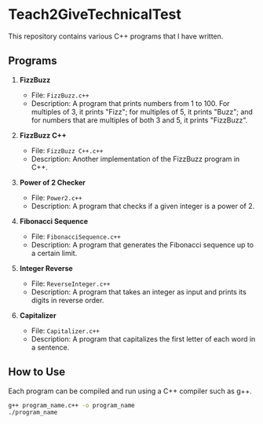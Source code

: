 # Teach2GiveTechnicalTest

This repository contains various C++ programs that I have written.

## Programs

1. **FizzBuzz**
    - File: `FizzBuzz.c++`
    - Description: A program that prints numbers from 1 to 100. For multiples of 3, it prints "Fizz"; for multiples of 5, it prints "Buzz"; and for numbers that are multiples of both 3 and 5, it prints "FizzBuzz".

2. **FizzBuzz C++**
    - File: `FizzBuzz C++.c++`
    - Description: Another implementation of the FizzBuzz program in C++.

3. **Power of 2 Checker**
    - File: `Power2.c++`
    - Description: A program that checks if a given integer is a power of 2.

4. **Fibonacci Sequence**
    - File: `FibonacciSequence.c++`
    - Description: A program that generates the Fibonacci sequence up to a certain limit.

5. **Integer Reverse**
    - File: `ReverseInteger.c++`
    - Description: A program that takes an integer as input and prints its digits in reverse order.

6. **Capitalizer**
    - File: `Capitalizer.c++`
    - Description: A program that capitalizes the first letter of each word in a sentence.

## How to Use

Each program can be compiled and run using a C++ compiler such as g++.

```bash
g++ program_name.c++ -o program_name
./program_name

